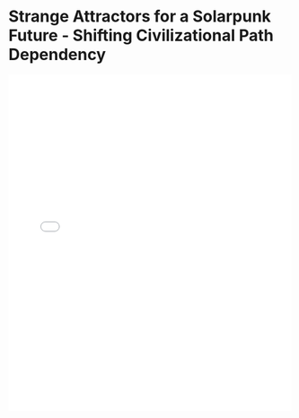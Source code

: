 # Strange Attractors for a Solarpunk Future - Shifting Civilizational Path Dependency

<embed src="Strange Attractors for a Solarpunk Future - Shifting Civilizational Path Dependency.pdf" type="application/pdf" width="100%" height="600px">
